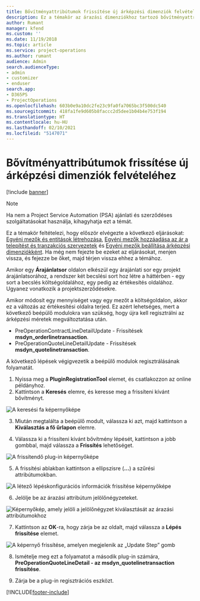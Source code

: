 ```yaml
---
title: Bővítményattribútumok frissítése új árképzési dimenziók felvételéhez
description: Ez a témakör az árazási dimenziókhoz tartozó bővítményattribútumok frissítéséről nyújt információt.
author: Rumant
manager: kfend
ms.custom: ''
ms.date: 11/19/2018
ms.topic: article
ms.service: project-operations
ms.author: rumant
audience: Admin
search.audienceType:
- admin
- customizer
- enduser
search.app:
- D365PS
- ProjectOperations
ms.openlocfilehash: 603b0e9a10dc2fe23c9fa0fa7065bc3f500dc540
ms.sourcegitcommit: 418fa1fe9d605b8faccc2d5dee1b04b4e753f194
ms.translationtype: HT
ms.contentlocale: hu-HU
ms.lasthandoff: 02/10/2021
ms.locfileid: "5147071"
---
```

# <a name="update-plug-in-attributes-to-include-new-pricing-dimensions"></a>Bővítményattribútumok frissítése új árképzési dimenziók felvételéhez

[!include [banner](../includes/psa-now-project-operations.md)]

> [!NOTE]
> Ha nem a Project Service Automation (PSA) ajánlati és szerződéses szolgáltatásokat használja, kihagyhatja ezt a témát.

Ez a témakör feltételezi, hogy először elvégezte a következő eljárásokat: [Egyéni mezők és entitások létrehozása](create-custom-fields-entities.md), [Egyéni mezők hozzáadása az ár a telepítést és tranzakciós szervezetek](field-references.md) és [Egyéni mezők beállítása árképzési dimenziókként](set-up-pricing-dimensions.md). Ha még nem fejezte be ezeket az eljárásokat, menjen vissza, és fejezze be őket, majd térjen vissza ehhez a témához.

Amikor egy **Árajánlatsor** oldalon elkészül egy árajánlati sor egy projekt árajánlatsorához, a rendszer két becslési sort hoz létre a háttérben - egy sort a becslés költségoldalához, egy pedig az értékesítés oldalához. Ugyanez vonatkozik a projektszerződésekre.

Amikor módosít egy mennyiséget vagy egy mezőt a költségoldalon, akkor ez a változás az értékesítési oldalra terjed. Ez azért lehetséges, mert a következő beépülő modulokra van szükség, hogy újra kell regisztrálni az árképzési méretek megváltoztatása után.

- PreOperationContractLineDetailUpdate - Frissítések **msdyn_orderlinetransaction**.
- PreOperationQuoteLineDetailUpdate - Frissítések **msdyn_quotelinetransaction**.

A következő lépések végigvezetik a beépülő modulok regisztrálásának folyamatát.

1. Nyissa meg a **PluginRegistrationTool** elemet, és csatlakozzon az online példányhoz.
2. Kattintson a **Keresés** elemre, és keresse meg a frissíteni kívánt bővítményt.

 ![A keresési fa képernyőképe](media/PRT-1.png)

3. Miután megtalálta a beépülő modult, válassza ki azt, majd kattintson a **Kiválasztás a fő űrlapon** elemre.

4. Válassza ki a frissíteni kívánt bővítmény lépését, kattintson a jobb gombbal, majd válassza a **Frissítés** lehetőséget.

 ![A frissítendő plug-in képernyőképe](media/PRT-2.png)
 
5. A frissítési ablakban kattintson a ellipszisre (**...**) a szűrési attribútumokban.

 ![A létező lépéskonfigurációs információk frissítése képernyőképe](media/PRT-3.png)
 
6. Jelölje be az árazási attribútum jelölőnégyzeteket.

 ![Képernyőkép, amely jelöli a jelölőnégyzet kiválasztását az árazási attribútumokhoz](media/PRT-4.png)

7. Kattintson az **OK**-ra, hogy zárja be az oldalt, majd válassza a **Lépés frissítése** elemet.

 ![A képernyő frissítése, amelyen megjelenik az „Update Step” gomb](media/PRT-5.png)
 
8. Ismételje meg ezt a folyamatot a második plug-in számára, **PreOperationQuoteLineDetail - az msdyn_quotelinetransaction frissítése**.

9. Zárja be a plug-in regisztrációs eszközt.



[!INCLUDE[footer-include](../includes/footer-banner.md)]